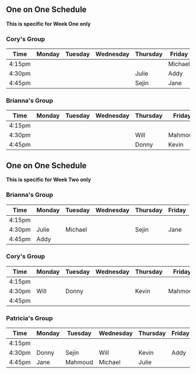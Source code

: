 
## One on One Schedule
**This is specific for Week One only**

### Cory's Group
Time  | Monday  | Tuesday  | Wednesday | Thursday | Friday     |
----  | ------- | -------  | --------- | -------- | --------   |
4:15pm  |       |          |           |          | Michael    |
4:30pm  |       |          |           | Julie    | Addy       |
4:45pm  |       |          |           | Sejin    | Jane       |


### Brianna's Group
Time  | Monday  | Tuesday  | Wednesday | Thursday  | Friday    |
----  | ------- | -------- | --------- | --------- | --------- |
4:15pm  |       |          |           |           |           |
4:30pm  |       |          |           | Will      | Mahmoud   |
4:45pm  |       |          |           | Donny     | Kevin     |


## One on One Schedule
**This is specific for Week Two only**

### Brianna's Group
Time  | Monday  | Tuesday  | Wednesday | Thursday | Friday     |
----  | ------- | -------  | --------- | -------- | --------   |
4:15pm  |       |          |           |          |            |
4:30pm  | Julie | Michael  |           |  Sejin   | Jane       |
4:45pm  | Addy  |          |           |          |            |


### Cory's Group
Time  | Monday  | Tuesday  | Wednesday | Thursday  | Friday    |
----  | ------- | -------- | --------- | --------- | --------- |
4:15pm  |       |          |           |           |           |
4:30pm  | Will  | Donny    |           | Kevin     | Mahmoud   |
4:45pm  |       |          |           |           |           |

### Patricia's Group
Time  | Monday  | Tuesday  | Wednesday | Thursday  | Friday    |
----  | ------- | -------- | --------- | --------- | --------- |
4:15pm  |       |          |           |           |           |
4:30pm  | Donny |  Sejin   |  Will     | Kevin     | Addy      |
4:45pm  | Jane  |  Mahmoud |  Michael  | Julie     |           |
